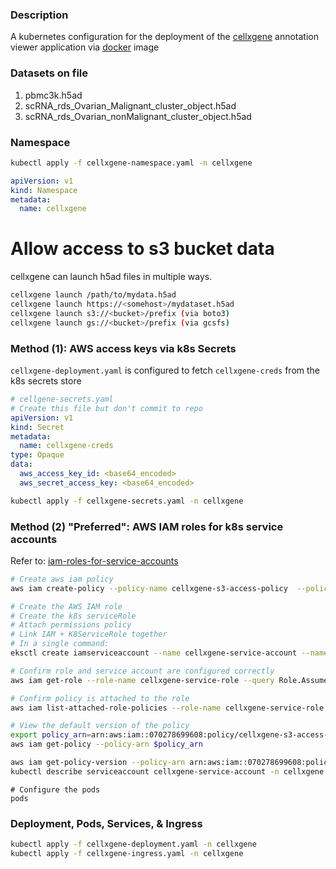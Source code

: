 ### Description
A kubernetes configuration for the deployment of the [cellxgene][1] annotation
viewer application via [docker][2] image

### Datasets on file
1. pbmc3k.h5ad
2. scRNA_rds_Ovarian_Malignant_cluster_object.h5ad
3. scRNA_rds_Ovarian_nonMalignant_cluster_object.h5ad

### Namespace
```sh 
kubectl apply -f cellxgene-namespace.yaml -n cellxgene
```
```yaml
apiVersion: v1
kind: Namespace
metadata:
  name: cellxgene
```

# Allow access to s3 bucket data
cellxgene can launch h5ad files in multiple ways.
```sh
cellxgene launch /path/to/mydata.h5ad
cellxgene launch https://<somehost>/mydataset.h5ad
cellxgene launch s3://<bucket>/prefix (via boto3)
cellxgene launch gs://<bucket>/prefix (via gcsfs)
```

### Method (1): AWS access keys via k8s Secrets
`cellxgene-deployment.yaml` is configured to fetch `cellxgene-creds` from the k8s
secrets store
```yaml
# cellgene-secrets.yaml
# Create this file but don't commit to repo
apiVersion: v1
kind: Secret
metadata:
  name: cellxgene-creds
type: Opaque
data:
  aws_access_key_id: <base64_encoded>
  aws_secret_access_key: <base64_encoded>
```
```sh 
kubectl apply -f cellxgene-secrets.yaml -n cellxgene
```
### Method (2) "Preferred": AWS IAM roles for k8s service accounts
Refer to: [iam-roles-for-service-accounts][3]
```sh 
# Create aws iam policy
aws iam create-policy --policy-name cellxgene-s3-access-policy  --policy-document file://cellxgene-s3-access-policy.json --description "Policy defining S3 permissions for IAM-K8ServiceRole used by cellxgene services"
```
```sh
# Create the AWS IAM role 
# Create the k8s serviceRole 
# Attach permissions policy 
# Link IAM + K8ServiceRole together
# In a single command:
eksctl create iamserviceaccount --name cellxgene-service-account --namespace cellxgene  --cluster cbioportal-prod --role-name cellxgene-service-role --attach-policy-arn arn:aws:iam::070278699608:policy/cellxgene-s3-access-policy --approve
```
```sh
# Confirm role and service account are configured correctly
aws iam get-role --role-name cellxgene-service-role --query Role.AssumeRolePolicyDocument --output json

# Confirm policy is attached to the role 
aws iam list-attached-role-policies --role-name cellxgene-service-role

# View the default version of the policy
export policy_arn=arn:aws:iam::070278699608:policy/cellxgene-s3-access-policy
aws iam get-policy --policy-arn $policy_arn

aws iam get-policy-version --policy-arn arn:aws:iam::070278699608:policy/cellxgene-s3-access-policy --version-id v1 --output json
kubectl describe serviceaccount cellxgene-service-account -n cellxgene
```
```
# Configure the pods
pods
```

### Deployment, Pods, Services, & Ingress
```sh 
kubectl apply -f cellxgene-deployment.yaml -n cellxgene
kubectl apply -f cellxgene-ingress.yaml -n cellxgene
```

[1]: https://github.com/chanzuckerberg/cellxgene
[2]: https://github.com/hweej/single-cell-tools/tree/main/cellxgene
[3]: https://docs.aws.amazon.com/eks/latest/userguide/iam-roles-for-service-accounts.html

